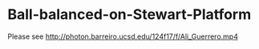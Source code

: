 # Ball-balanced-on-Stewart-Platform
Please see http://photon.barreiro.ucsd.edu/124f17/f/Ali_Guerrero.mp4
